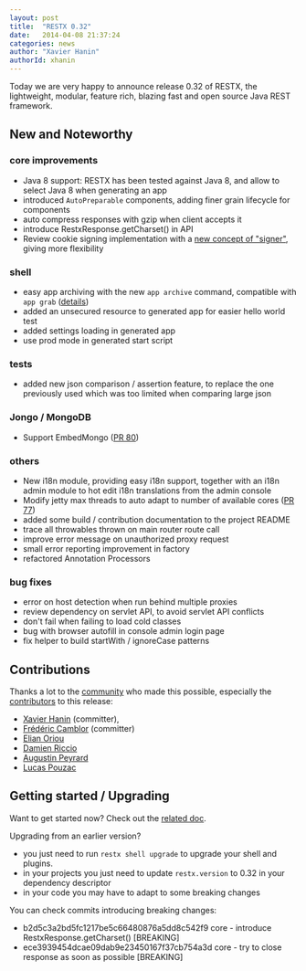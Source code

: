 ```yaml
---
layout: post
title:  "RESTX 0.32"
date:   2014-04-08 21:37:24
categories: news
author: "Xavier Hanin"
authorId: xhanin
---
```



Today we are very happy to announce release 0.32 of RESTX, the lightweight, modular, feature rich, blazing fast and open source Java REST framework.

## New and Noteworthy

### core improvements

- Java 8 support: RESTX has been tested against Java 8, and allow to select Java 8 when generating an app
- introduced `AutoPreparable` components, adding finer grain lifecycle for components
- auto compress responses with gzip when client accepts it
- introduce RestxResponse.getCharset() in API
- Review cookie signing implementation with a [new concept of "signer"](https://github.com/restx/restx/commit/547f50e7c7b123d2ed3c640497efe22d5eaffbb7), giving more flexibility

### shell

- easy app archiving with the new `app archive` command, compatible with `app grab` ([details](https://github.com/restx/restx/pull/72))
- added an unsecured resource to generated app for easier hello world test
- added settings loading in generated app
- use prod mode in generated start script

### tests

- added new json comparison / assertion feature, to replace the one previously used which was too limited when comparing large json

### Jongo / MongoDB

- Support EmbedMongo ([PR 80](https://github.com/restx/restx/pull/80))

### others

- New i18n module, providing easy i18n support, together with an i18n admin module to hot edit i18n translations from the admin console
- Modify jetty max threads to auto adapt to number of available cores ([PR 77](https://github.com/restx/restx/pull/77))
- added some build / contribution documentation to the project README
- trace all throwables thrown on main router route call
- improve error message on unauthorized proxy request
- small error reporting improvement in factory
- refactored Annotation Processors

### bug fixes

- error on host detection when run behind multiple proxies
- review dependency on servlet API, to avoid servlet API conflicts
- don't fail when failing to load cold classes
- bug with browser autofill in console admin login page
- fix helper to build startWith / ignoreCase patterns

## Contributions

Thanks a lot to the [community](/community/) who made this possible, especially the [contributors](https://github.com/restx/restx/graphs/contributors) to this release:

- [Xavier Hanin](https://github.com/restx/restx/commits?author=xhanin) (committer), 
- [Frédéric Camblor](https://github.com/restx/restx/commits?author=fcamblor) (committer)
- [Elian Oriou](https://github.com/restx/restx/commits?author=walien)
- [Damien Riccio](https://github.com/restx/restx/commits?author=driccio)
- [Augustin Peyrard](https://github.com/restx/restx/commits?author=a-peyrard)
- [Lucas Pouzac](https://github.com/restx/restx/commits?author=lucaspouzac)

## Getting started / Upgrading

Want to get started now? Check out the [related doc](/docs/getting-started.html).


Upgrading from an earlier version?

- you just need to run `restx shell upgrade` to upgrade your shell and plugins.
- in your projects you just need to update `restx.version` to 0.32 in your dependency descriptor
- in your code you may have to adapt to some breaking changes

You can check commits introducing breaking changes:

- b2d5c3a2bd5fc1217be5c66480876a5dd8c542f9 core - introduce RestxResponse.getCharset() [BREAKING]
- ece3939454dcae09dab9e23450167f37cb754a3d core - try to close response as soon as possible [BREAKING]